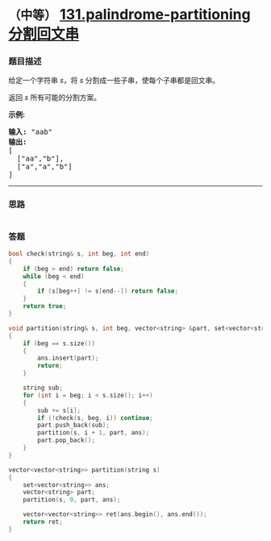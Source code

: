 # `（中等）` [131.palindrome-partitioning 分割回文串](https://leetcode-cn.com/problems/palindrome-partitioning/)

### 题目描述
<p>给定一个字符串 <em>s</em>，将<em> s </em>分割成一些子串，使每个子串都是回文串。</p>

<p>返回 <em>s</em> 所有可能的分割方案。</p>

<p><strong>示例:</strong></p>

<pre><strong>输入:</strong>&nbsp;"aab"
<strong>输出:</strong>
[
  ["aa","b"],
  ["a","a","b"]
]</pre>


---
### 思路
```
```



### 答题
``` C++
bool check(string& s, int beg, int end)
{
	if (beg > end) return false;
	while (beg < end)
	{
		if (s[beg++] != s[end--]) return false;
	}
	return true;
}

void partition(string& s, int beg, vector<string> &part, set<vector<string>>& ans)
{
	if (beg == s.size())
	{
		ans.insert(part);
		return;
	}

	string sub;
	for (int i = beg; i < s.size(); i++)
	{
		sub += s[i];
		if (!check(s, beg, i)) continue;
		part.push_back(sub);
		partition(s, i + 1, part, ans);
		part.pop_back();
	}
}

vector<vector<string>> partition(string s) 
{
	set<vector<string>> ans;
	vector<string> part;
	partition(s, 0, part, ans);

	vector<vector<string>> ret(ans.begin(), ans.end());
	return ret;
}
```




